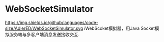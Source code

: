 # WebSocketSimulator
https://img.shields.io/github/languages/code-size/AdlerED/WebSocketSimulator.svg
:information_source:WebScoket模拟器，用Java Socket模拟服务端与多客户端消息发送接收交互.
